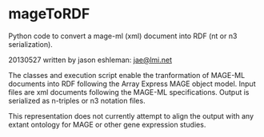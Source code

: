 mageToRDF
=========

Python code to convert a mage-ml (xml) document into RDF (nt or n3 serialization).

20130527
written by jason eshleman: jae@lmi.net

The classes and execution script enable the tranformation of MAGE-ML
documents into RDF following the Array Express MAGE object model. Input
files are xml documents following the MAGE-ML specifications.  Output is
serialized as n-triples or n3 notation files.

This representation does not currently attempt to align the output with 
any extant ontology for MAGE or other gene expression studies. 
